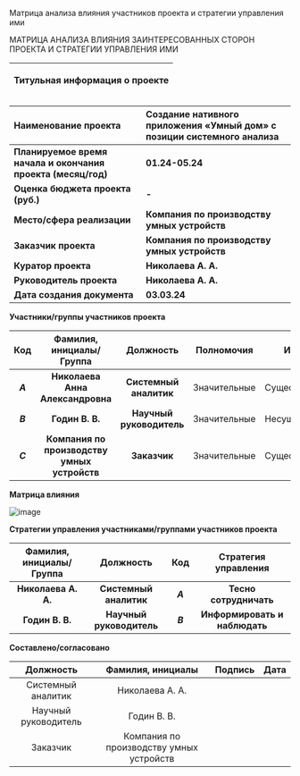 ﻿Матрица анализа влияния участников проекта и стратегии управления ими

МАТРИЦА АНАЛИЗА ВЛИЯНИЯ ЗАИНТЕРЕСОВАННЫХ СТОРОН ПРОЕКТА И СТРАТЕГИИ УПРАВЛЕНИЯ ИМИ

|<p>**Титульная информация о проекте**</p><p></p><p></p>|
| :-: |

|**Наименование проекта**|**Создание нативного приложения «Умный дом» с позиции системного анализа**|
| :- | :- |
|**Планируемое время начала и окончания проекта (месяц/год)**|**01.24-05.24**|
|**Оценка бюджета проекта (руб.)**|**-**|
|**Место/сфера реализации**|**Компания по производству умных устройств**|
|**Заказчик проекта**|**Компания по производству умных устройств**|
|**Куратор проекта**|**Николаева А. А.**|
|**Руководитель проекта** |**Николаева А. А.**|
|**Дата создания документа**|**03.03.24**|




**Участники/группы участников проекта**

|**Код**|**Фамилия, инициалы/Группа** |**Должность**|**Полномочия**|**Интерес**|
| :-: | :-: | :-: | - | - |
|***A***|**Николаева Анна Александровна**|**Системный аналитик**|Значительные|Существенный|
|***B***|**Годин В. В.**|**Научный руководитель**|Значительные|Несущественный|
|***C***|**Компания по производству умных устройств**|**Заказчик**|Значительные|Существенный|
















**Матрица влияния**

![image](https://github.com/Nieutm/PP/assets/85126540/4ae9c080-9021-4cbb-a249-2bc97edb77f9)



**Стратегии управления участниками/группами участников проекта**

|**Фамилия, инициалы/Группа** |**Должность**|**Код**|**Стратегия управления**|
| :-: | :-: | :-: | :-: |
|**Николаева А. А.**|**Системный аналитик**|***A***|**Тесно сотрудничать**|
|**Годин В. В.** |**Научный руководитель**|***B***|**Информировать и наблюдать**|


**Составлено/согласовано**

|**Должность**|**Фамилия, инициалы**|**Подпись**|**Дата**|
| :-: | :-: | :-: | :-: |
|Системный аналитик|Николаева А. А.|||
|Научный руководитель|Годин В. В.|||
|Заказчик|Компания по производству умных устройств|||



